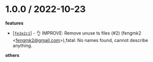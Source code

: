 
1.0.0 / 2022-10-23
==================

**features**
  * [[`fe3e2c1`](http://github.com/node-modules/oss-client/commit/fe3e2c1a119ffd3b8a8c77ab6b38ee545c14fb59)] - 👌 IMPROVE: Remove unuse ts files (#2) (fengmk2 <<fengmk2@gmail.com>>),fatal: No names found, cannot describe anything.

**others**

